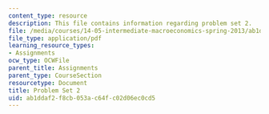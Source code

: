 ```yaml
---
content_type: resource
description: This file contains information regarding problem set 2.
file: /media/courses/14-05-intermediate-macroeconomics-spring-2013/ab1ddaf2f8cb053ac64fc02d06ec0cd5_MIT14_05S13_Pset2.pdf
file_type: application/pdf
learning_resource_types:
- Assignments
ocw_type: OCWFile
parent_title: Assignments
parent_type: CourseSection
resourcetype: Document
title: Problem Set 2
uid: ab1ddaf2-f8cb-053a-c64f-c02d06ec0cd5
---
```


